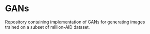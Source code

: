 # GANs
Repository containing implementation of GANs for generating images trained on a subset of million-AID dataset.
